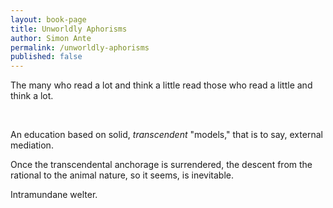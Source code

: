```yaml
---
layout: book-page
title: Unworldly Aphorisms
author: Simon Ante
permalink: /unworldly-aphorisms
published: false
---
```


The many who read a lot and think a little read those who read a little and think a lot.

<br>

An education based on solid, _transcendent_ "models," that is to say, external mediation.

Once the transcendental anchorage is surrendered, the descent from the rational to the animal nature, so it seems, is inevitable.

Intramundane welter.

<br>

